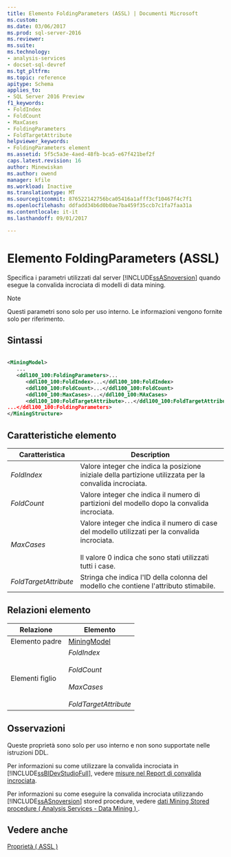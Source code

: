 ```yaml
---
title: Elemento FoldingParameters (ASSL) | Documenti Microsoft
ms.custom: 
ms.date: 03/06/2017
ms.prod: sql-server-2016
ms.reviewer: 
ms.suite: 
ms.technology:
- analysis-services
- docset-sql-devref
ms.tgt_pltfrm: 
ms.topic: reference
apitype: Schema
applies_to:
- SQL Server 2016 Preview
f1_keywords:
- FoldIndex
- FoldCount
- MaxCases
- FoldingParameters
- FoldTargetAttribute
helpviewer_keywords:
- FoldingParameters element
ms.assetid: 5f5c5a3e-4aed-48fb-bca5-e67f421bef2f
caps.latest.revision: 16
author: Minewiskan
ms.author: owend
manager: kfile
ms.workload: Inactive
ms.translationtype: MT
ms.sourcegitcommit: 876522142756bca05416a1afff3cf10467f4c7f1
ms.openlocfilehash: ddfadd34b6d0b0ae7ba459f35ccb7c1fa7faa31a
ms.contentlocale: it-it
ms.lasthandoff: 09/01/2017

---
```

# <a name="foldingparameters-element-assl"></a>Elemento FoldingParameters (ASSL)
  Specifica i parametri utilizzati dal server [!INCLUDE[ssASnoversion](../../../includes/ssasnoversion-md.md)] quando esegue la convalida incrociata di modelli di data mining.  
  
> [!NOTE]  
>  Questi parametri sono solo per uso interno. Le informazioni vengono fornite solo per riferimento.  
  
## <a name="syntax"></a>Sintassi  
  
```xml  
  
<MiningModel>  
   ...  
   <ddl100_100:FoldingParameters>...  
      <ddl100_100:FoldIndex>...</ddl100_100:FoldIndex>  
      <ddl100_100:FoldCount>...</ddl100_100:FoldCount>  
      <ddl100_100:MaxCases>...</ddl100_100:MAxCases>  
      <ddl100_100:FoldTargetAttribute>...</ddl100_100:FoldTargetAttribute  
...</ddl100_100:FoldingParameters>  
</MiningStructure>  
```  
  
## <a name="element-characteristics"></a>Caratteristiche elemento  
  
|Caratteristica|Description|  
|--------------------|-----------------|  
|*FoldIndex*|Valore integer che indica la posizione iniziale della partizione utilizzata per la convalida incrociata.|  
|*FoldCount*|Valore integer che indica il numero di partizioni del modello dopo la convalida incrociata.|  
|*MaxCases*|Valore integer che indica il numero di case del modello utilizzati per la convalida incrociata.<br /><br /> Il valore 0 indica che sono stati utilizzati tutti i case.|  
|*FoldTargetAttribute*|Stringa che indica l'ID della colonna del modello che contiene l'attributo stimabile.|  
  
## <a name="element-relationships"></a>Relazioni elemento  
  
|Relazione|Elemento|  
|------------------|-------------|  
|Elemento padre|[MiningModel](../../../analysis-services/scripting/objects/miningmodel-element-assl.md)|  
|Elementi figlio|*FoldIndex*<br /><br /> *FoldCount*<br /><br /> *MaxCases*<br /><br /> *FoldTargetAttribute*|  
  
## <a name="remarks"></a>Osservazioni  
 Queste proprietà sono solo per uso interno e non sono supportate nelle istruzioni DDL.  
  
 Per informazioni su come utilizzare la convalida incrociata in [!INCLUDE[ssBIDevStudioFull](../../../includes/ssbidevstudiofull-md.md)], vedere [misure nel Report di convalida incrociata](../../../analysis-services/data-mining/measures-in-the-cross-validation-report.md).  
  
 Per informazioni su come eseguire la convalida incrociata utilizzando [!INCLUDE[ssASnoversion](../../../includes/ssasnoversion-md.md)] stored procedure, vedere [dati Mining Stored procedure &#40; Analysis Services - Data Mining &#41; ](../../../analysis-services/data-mining/data-mining-stored-procedures-analysis-services-data-mining.md).  
  
## <a name="see-also"></a>Vedere anche  
 [Proprietà &#40; ASSL &#41;](../../../analysis-services/scripting/properties/properties-assl.md)  
  
  


